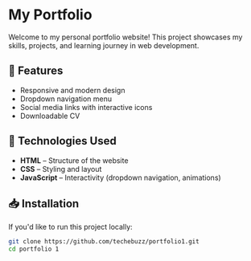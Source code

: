 # My Portfolio
Welcome to my personal portfolio website! This project showcases my skills, projects, and learning journey in web development.  

## 🚀 Features  
- Responsive and modern design  
- Dropdown navigation menu  
- Social media links with interactive icons  
- Downloadable CV  

## 🔧 Technologies Used  
- **HTML** – Structure of the website  
- **CSS** – Styling and layout  
- **JavaScript** – Interactivity (dropdown navigation, animations)  

## 📥 Installation  
If you'd like to run this project locally:  

```sh
git clone https://github.com/techebuzz/portfolio1.git  
cd portfolio 1  
